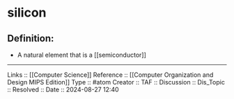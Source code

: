 # silicon

## Definition:

- A natural element that is a [[semiconductor]]
---
Links :: [[Computer Science]]
Reference ::  [[Computer Organization and Design MIPS Edition]]
Type :: #atom
Creator ::
TAF ::
Discussion ::
Dis_Topic :: 
Resolved ::
Date :: 2024-08-27 12:40
